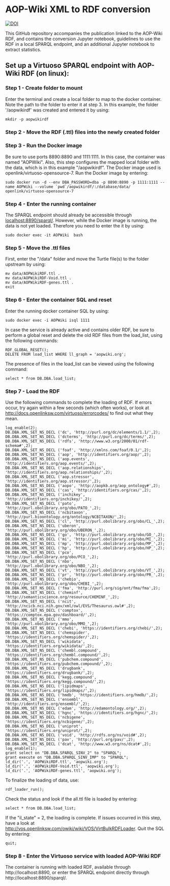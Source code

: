 # AOP-Wiki XML to RDF conversion

[![DOI](https://zenodo.org/badge/146466058.svg)](https://zenodo.org/badge/latestdoi/146466058)


This GitHub repository accompanies the publication linked to the AOP-Wiki RDF, and contains the conversion Jupyter notebook, guidelines to use the RDF in a local SPARQL endpoint, and an additional Jupyter notebook to extract statistics. 

## Set up a Virtuoso SPARQL endpoint with AOP-Wiki RDF (on linux):

### Step 1 - Create folder to mount
Enter the terminal and create a local folder to map to the docker container. Note the path to the folder to enter it at step 3. In this example, the folder '/aopwikirdf' was created and entered it by using:
```
mkdir -p aopwikirdf
```

### Step 2 - Move the RDF (.ttl) files into the newly created folder

### Step 3 - Run the Docker image
Be sure to use ports 8890:8890 and 1111:1111. In this case, the container was named "AOPWiki". Also, this step configures the mapped local folder with the data, which is in this example "/aopwikirdf". The Docker image used is openlink/virtuoso-opensource-7. Run the Docker image by entering:
```
sudo docker run -d --env DBA_PASSWORD=dba -p 8890:8890 -p 1111:1111 --name AOPWiki --volume `pwd`/aopwikirdf/:/database/data/  openlink/virtuoso-opensource-7
```

### Step 4 - Enter the running container
The SPARQL endpoint should already be accessible through [localhost:8890/sparql/](http://localhost:8890/sparql/). However, while the Docker image is running, the data is not yet loaded. Therefore you need to enter the it by using:
```
sudo docker exec -it AOPWiki  bash
```

### Step 5 - Move the .ttl files
First, enter the "/data" folder and move the Turtle file(s) to the folder upstream by using:
```
mv data/AOPWikiRDF.ttl .
mv data/AOPWikiRDF-Void.ttl .
mv data/AOPWikiRDF-genes.ttl .
exit
```

### Step 6 - Enter the container SQL and reset
Enter the running docker container SQL by using: 
```
sudo docker exec -i AOPWiki isql 1111
```
In case the service is already active and contains older RDF, be sure to perform a global reset and delete the old RDF files from the load_list, using the following commands:
```
RDF_GLOBAL_RESET();
DELETE FROM load_list WHERE ll_graph = 'aopwiki.org';
```
The presence of files in the load_list can be viewed using the following command:
```
select * from DB.DBA.load_list;
```

### Step 7 - Load the RDF
Use the following commands to complete the loading of RDF. If errors occur, try again within a few seconds (which often works), or look at http://docs.openlinksw.com/virtuoso/errorcodes/ to find out what they mean. 
```
log_enable(2);
DB.DBA.XML_SET_NS_DECL ('dc', 'http://purl.org/dc/elements/1.1/',2);
DB.DBA.XML_SET_NS_DECL ('dcterms', 'http://purl.org/dc/terms/',2);
DB.DBA.XML_SET_NS_DECL ('rdfs', 'http://www.w3.org/2000/01/rdf-schema#',2);
DB.DBA.XML_SET_NS_DECL ('foaf', 'http://xmlns.com/foaf/0.1/',2);
DB.DBA.XML_SET_NS_DECL ('aop', 'http://identifiers.org/aop/',2);
DB.DBA.XML_SET_NS_DECL ('aop.events', 'http://identifiers.org/aop.events/',2);
DB.DBA.XML_SET_NS_DECL ('aop.relationships', 'http://identifiers.org/aop.relationships/',2);
DB.DBA.XML_SET_NS_DECL ('aop.stressor', 'http://identifiers.org/aop.stressor/',2);
DB.DBA.XML_SET_NS_DECL ('aopo', 'http://aopkb.org/aop_ontology#',2);
DB.DBA.XML_SET_NS_DECL ('cas', 'http://identifiers.org/cas/',2);
DB.DBA.XML_SET_NS_DECL ('inchikey', 'http://identifiers.org/inchikey/',2);
DB.DBA.XML_SET_NS_DECL ('pato', 'http://purl.obolibrary.org/obo/PATO_',2);
DB.DBA.XML_SET_NS_DECL ('ncbitaxon', 'http://purl.bioontology.org/ontology/NCBITAXON/',2);
DB.DBA.XML_SET_NS_DECL ('cl', 'http://purl.obolibrary.org/obo/CL_',2);
DB.DBA.XML_SET_NS_DECL ('uberon', 'http://purl.obolibrary.org/obo/UBERON_',2);
DB.DBA.XML_SET_NS_DECL ('go', 'http://purl.obolibrary.org/obo/GO_',2);
DB.DBA.XML_SET_NS_DECL ('mi', 'http://purl.obolibrary.org/obo/MI_',2);
DB.DBA.XML_SET_NS_DECL ('mp', 'http://purl.obolibrary.org/obo/MP_',2);
DB.DBA.XML_SET_NS_DECL ('hp', 'http://purl.obolibrary.org/obo/HP_',2);
DB.DBA.XML_SET_NS_DECL ('pco', 'http://purl.obolibrary.org/obo/PCO_',2);
DB.DBA.XML_SET_NS_DECL ('nbo', 'http://purl.obolibrary.org/obo/NBO_',2);
DB.DBA.XML_SET_NS_DECL ('vt', 'http://purl.obolibrary.org/obo/VT_',2);
DB.DBA.XML_SET_NS_DECL ('pr', 'http://purl.obolibrary.org/obo/PR_',2);
DB.DBA.XML_SET_NS_DECL ('chebio', 'http://purl.obolibrary.org/obo/CHEBI_',2);
DB.DBA.XML_SET_NS_DECL ('fma', 'http://purl.org/sig/ont/fma/fma',2);
DB.DBA.XML_SET_NS_DECL ('cheminf', 'http://semanticscience.org/resource/CHEMINF_',2);
DB.DBA.XML_SET_NS_DECL ('ncit', 'http://ncicb.nci.nih.gov/xml/owl/EVS/Thesaurus.owl#',2);
DB.DBA.XML_SET_NS_DECL ('comptox', 'https://comptox.epa.gov/dashboard/',2);
DB.DBA.XML_SET_NS_DECL ('mmo', 'http://purl.obolibrary.org/obo/MMO_',2);
DB.DBA.XML_SET_NS_DECL ('chebi', 'https://identifiers.org/chebi/',2);
DB.DBA.XML_SET_NS_DECL ('chemspider', 'https://identifiers.org/chemspider/',2);
DB.DBA.XML_SET_NS_DECL ('wikidata', 'https://identifiers.org/wikidata/',2);
DB.DBA.XML_SET_NS_DECL ('chembl.compound', 'https://identifiers.org/chembl.compound/',2);
DB.DBA.XML_SET_NS_DECL ('pubchem.compound', 'https://identifiers.org/pubchem.compound/',2);
DB.DBA.XML_SET_NS_DECL ('drugbank', 'https://identifiers.org/drugbank/',2);
DB.DBA.XML_SET_NS_DECL ('kegg.compound', 'https://identifiers.org/kegg.compound/',2);
DB.DBA.XML_SET_NS_DECL ('lipidmaps', 'https://identifiers.org/lipidmaps/',2);
DB.DBA.XML_SET_NS_DECL ('hmdb', 'https://identifiers.org/hmdb/',2);
DB.DBA.XML_SET_NS_DECL ('ensembl', 'http://identifiers.org/ensembl/',2);
DB.DBA.XML_SET_NS_DECL ('edam', 'http://edamontology.org/',2);
DB.DBA.XML_SET_NS_DECL ('hgnc', 'https://identifiers.org/hgnc/',2);
DB.DBA.XML_SET_NS_DECL ('ncbigene', 'https://identifiers.org/ncbigene/',2);
DB.DBA.XML_SET_NS_DECL ('uniprot', 'https://identifiers.org/uniprot/',2);
DB.DBA.XML_SET_NS_DECL ('void', 'http://rdfs.org/ns/void#',2);
DB.DBA.XML_SET_NS_DECL ('pav', 'http://purl.org/pav/',2);
DB.DBA.XML_SET_NS_DECL ('dcat', 'http://www.w3.org/ns/dcat#',2);
log_enable(1);
grant select on "DB.DBA.SPARQL_SINV_2" to "SPARQL";
grant execute on "DB.DBA.SPARQL_SINV_IMP" to "SPARQL";
ld_dir('.', 'AOPWikiRDF.ttl', 'aopwiki.org');
ld_dir('.', 'AOPWikiRDF-Void.ttl', 'aopwiki.org');
ld_dir('.', 'AOPWikiRDF-genes.ttl', 'aopwiki.org');
```

To finalize the loading of data, use:
```
rdf_loader_run();
```

Check the status and look if the all.ttl file is loaded by entering:
```
select * from DB.DBA.load_list;
```

If the "il_state" = 2, the loading is complete. If issues occurred in this step, have a look at http://vos.openlinksw.com/owiki/wiki/VOS/VirtBulkRDFLoader. 
Quit the SQL by entering:
```
quit;
```

### Step 8 - Enter the Virtuoso service with loaded AOP-Wiki RDF
The container is running with loaded RDF, available through http://localhost:8890, or enter the SPARQL endpoint directly through http://localhost:8890/sparql/.
